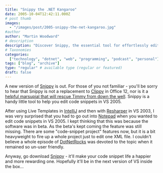 ```yaml
---
title: "Snippy the .NET Kangaroo"
date: 2005-10-04T12:42:11.000Z
# post thumb
images:
  - "/images/post/2005-snippy-the-net-kangaroo.jpg"
#author
author: "Martin Woodward"
# description
description: "Discover Snippy, the essential tool for effortlessly editing code snippets in VS 2005, enhancing your coding experience and productivity."
# Taxonomies
categories:
  ["technology", "dotnet", "web", "programming", "podcast", "personal"]
tags: ["blog", "archive"]
type: "regular" # available type (regular or featured)
draft: false
---
```


A new version of [Snippy](http://www.gotdotnet.com/codegallery/codegallery.aspx?id=b0813ae7-466a-43c2-b2ad-f87e4ee6bc39) is out. For those of you not familiar - you'll be sorry to hear that Snippy is not a replacement to [Clippy](http://tastytronic.net/main/clippy.jpg) in Office 12, nor is it a [helpful marsupial that will rescue Timmy from down the well](http://www.nostalgiacentral.com/tv/kids/skippy.htm). Snippy is a handy little tool to help you edit code snippets in VS 2005.

After using Live Templates in [IntelliJ](http://www.jetbrains.com/idea/) and then with [Resharper](http://www.jetbrains.com/resharper) in VS 2003, I was very surprised that you had to go out into [Notepad](http://www.flos-freeware.ch/notepad2.html) when you wanted to edit code snippets in VS 2005. I kept thinking that this was because the software was in beta. As the beta's kept coming the feature was still missing. There are some "code-snippet project" features now, but it is a bit heavyweight to fire up a whole project just to edit one XML file. I couldn't believe a whole episode of [DotNetRocks](http://www.dotnetrocks.com/default.aspx?showID=131) was devoted to the topic when it remained so un-user friendly.

Anyway, go download [Snippy](http://www.gotdotnet.com/codegallery/codegallery.aspx?id=b0813ae7-466a-43c2-b2ad-f87e4ee6bc39) - it'll make your code snippet life a happier and more rewarding one. Hopefully it'll be in the next version of VS inside the box...
